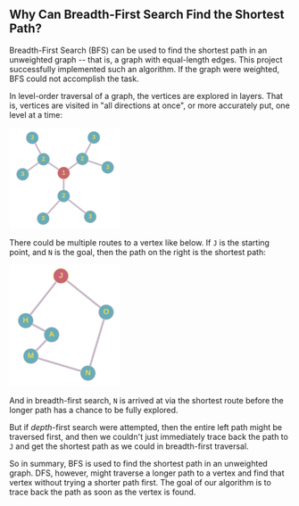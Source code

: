 ## Why Can Breadth-First Search Find the Shortest Path?

Breadth-First Search (BFS) can be used to find the shortest path in an unweighted graph -- that is, a graph with equal-length edges. This project successfully implemented such an algorithm. If the graph were weighted, BFS could not accomplish the task.

In level-order traversal of a graph, the vertices are explored in layers. That is, vertices are visited in "all directions at once", or more accurately put, one level at a time:

<img src="images/simple.png" alt="isolated" width="200"/>

There could be multiple routes to a vertex like below. If `J` is the starting point, and `N` is the goal, then the path on the right is the shortest path:

<img src="images/simple_2.png" alt="isolated" width="200"/>

And in breadth-first search, `N` is arrived at via the shortest route before the longer path has a chance to be fully explored.

But if *depth*-first search were attempted, then the entire left path might be traversed first, and then we couldn't just immediately trace back the path to `J` and get the shortest path as we could in breadth-first traversal.

So in summary, BFS is used to find the shortest path in an unweighted graph. DFS, however, might traverse a longer path to a vertex and find that vertex without trying a shorter path first. The goal of our algorithm is to trace back the path as soon as the vertex is found.